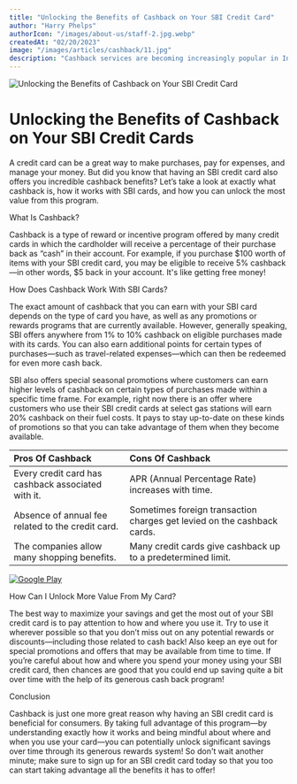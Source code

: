 ```yaml
---
title: "Unlocking the Benefits of Cashback on Your SBI Credit Card"
author: "Harry Phelps"
authorIcon: "/images/about-us/staff-2.jpg.webp"
createdAt: "02/20/2023"
image: "/images/articles/cashback/11.jpg"
description: "Cashback services are becoming increasingly popular in India as they offer customers the opportunity to earn money back on their purchases. These services are provided by a variety of companies and platforms, including digital wallets, e-commerce platforms, and payment providers."
---
```


![Unlocking the Benefits of Cashback on Your SBI Credit Card](/images/articles/cashback/11.jpg)

# Unlocking the Benefits of Cashback on Your SBI Credit Cards

A credit card can be a great way to make purchases, pay for expenses, and manage your money. But did you know that having an SBI credit card also offers you incredible cashback benefits? Let’s take a look at exactly what cashback is, how it works with SBI cards, and how you can unlock the most value from this program.

What Is Cashback?

Cashback is a type of reward or incentive program offered by many credit cards in which the cardholder will receive a percentage of their purchase back as “cash” in their account. For example, if you purchase $100 worth of items with your SBI credit card, you may be eligible to receive 5% cashback—in other words, $5 back in your account. It's like getting free money!

How Does Cashback Work With SBI Cards?

The exact amount of cashback that you can earn with your SBI card depends on the type of card you have, as well as any promotions or rewards programs that are currently available. However, generally speaking, SBI offers anywhere from 1% to 10% cashback on eligible purchases made with its cards. You can also earn additional points for certain types of purchases—such as travel-related expenses—which can then be redeemed for even more cash back.

SBI also offers special seasonal promotions where customers can earn higher levels of cashback on certain types of purchases made within a specific time frame. For example, right now there is an offer where customers who use their SBI credit cards at select gas stations will earn 20% cashback on their fuel costs. It pays to stay up-to-date on these kinds of promotions so that you can take advantage of them when they become available.

| Pros Of Cashback                                   | Cons Of Cashback                                                        |
| :------------------------------------------------- | :---------------------------------------------------------------------- |
| Every credit card has cashback associated with it. | APR (Annual Percentage Rate) increases with time.                       |
| Absence of annual fee related to the credit card.  | Sometimes foreign transaction charges get levied on the cashback cards. |
| The companies allow many shopping benefits.        | Many credit cards give cashback up to a predetermined limit.            |

[![Google Play](/images/google-play.png)](https://play.google.com/store/apps/details?id=space.cashbro.browser&pli=1)


How Can I Unlock More Value From My Card?

The best way to maximize your savings and get the most out of your SBI credit card is to pay attention to how and where you use it. Try to use it wherever possible so that you don’t miss out on any potential rewards or discounts—including those related to cash back! Also keep an eye out for special promotions and offers that may be available from time to time. If you’re careful about how and where you spend your money using your SBI credit card, then chances are good that you could end up saving quite a bit over time with the help of its generous cash back program!

Conclusion

Cashback is just one more great reason why having an SBI credit card is beneficial for consumers. By taking full advantage of this program—by understanding exactly how it works and being mindful about where and when you use your card—you can potentially unlock significant savings over time through its generous rewards system! So don't wait another minute; make sure to sign up for an SBI credit card today so that you too can start taking advantage all the benefits it has to offer!

